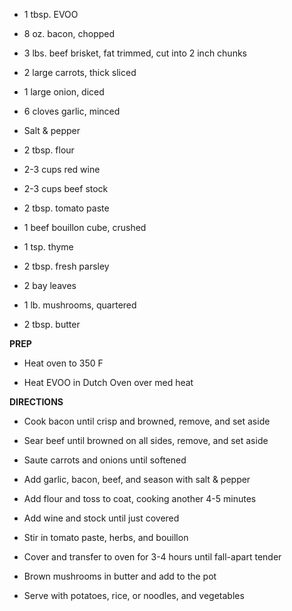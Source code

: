 -   1 tbsp. EVOO

-   8 oz. bacon, chopped

-   3 lbs. beef brisket, fat trimmed, cut into 2 inch chunks

-   2 large carrots, thick sliced

-   1 large onion, diced

-   6 cloves garlic, minced

-   Salt & pepper

-   2 tbsp. flour

-   2-3 cups red wine

-   2-3 cups beef stock

-   2 tbsp. tomato paste

-   1 beef bouillon cube, crushed

-   1 tsp. thyme

-   2 tbsp. fresh parsley

-   2 bay leaves

-   1 lb. mushrooms, quartered

-   2 tbsp. butter

**PREP**

-   Heat oven to 350 F

-   Heat EVOO in Dutch Oven over med heat

**DIRECTIONS**

-   Cook bacon until crisp and browned, remove, and set aside

-   Sear beef until browned on all sides, remove, and set aside

-   Saute carrots and onions until softened

-   Add garlic, bacon, beef, and season with salt & pepper

-   Add flour and toss to coat, cooking another 4-5 minutes

-   Add wine and stock until just covered

-   Stir in tomato paste, herbs, and bouillon

-   Cover and transfer to oven for 3-4 hours until fall-apart tender

-   Brown mushrooms in butter and add to the pot

-   Serve with potatoes, rice, or noodles, and vegetables
